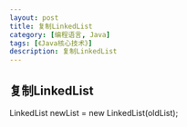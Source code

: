 ```yaml
---
layout: post
title: 复制LinkedList
category: [编程语言, Java]
tags: [《Java核心技术》]
description: 复制LinkedList
---
```

## 复制LinkedList

LinkedList newList = new LinkedList(oldList);
